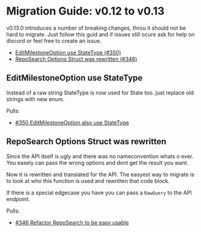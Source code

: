 # Migration Guide: v0.12 to v0.13

v0.13.0 introduces a number of breaking changes, throu it should not be hard to
migrate.
Just follow this guid and if issues still ocure ask for help on discord or
feel free to create an issue.

<!-- toc -->

-   [EditMilestoneOption use StateType (#350)](#EditMilestoneOption-use-StateType)
-   [RepoSearch Options Struct was rewritten (#346)](#RepoSearch-Options-Struct-was-rewritten)

<!-- tocstop -->

## EditMilestoneOption use StateType

Instead of a raw string StateType is now used for State too.
just replace old strings with new enum.


Pulls:

-   [#350 EditMilestoneOption also use StateType](https://gitea.com/gitea/go-sdk/pulls/350)


## RepoSearch Options Struct was rewritten

Since the API itself is ugly and there was no nameconvention whats o ever.
You easely can pass the wrong options and dont get the result you want.

Now it is rewritten and translated for the API.
The easyest way to migrate is to look at who this function is used and rewritten that code block.

If there is a special edgecase you have you can pass a `RawQuery` to the API endpoint.

Pulls:

-   [#346 Refactor RepoSearch to be easy usable](https://gitea.com/gitea/go-sdk/pulls/346)
